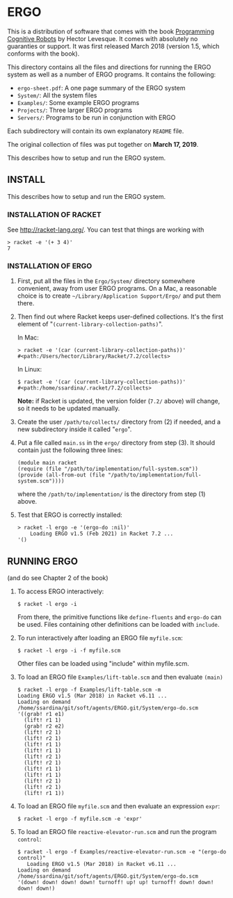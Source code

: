 # ERGO

This is a distribution of software that comes with the book [Programming Cognitive Robots](http://www.cs.toronto.edu/~hector/pcr.html) by Hector Levesque.  It comes with absolutely no guaranties or support. It was first released March 2018 (version 1.5, which conforms with the book).


This directory contains all the files and directions for running the ERGO
system as well as a number of ERGO programs. It contains the following:

* `ergo-sheet.pdf`: A one page summary of the ERGO system
* `System/`: All the system files
* `Examples/`: Some example ERGO programs
* `Projects/`: Three larger ERGO programs
* `Servers/`: Programs to be run in conjunction with ERGO

Each subdirectory will contain its own explanatory `README` file.

The original collection of files was put together on **March 17, 2019**.

This describes how to setup and run the ERGO system.

## INSTALL

This describes how to setup and run the ERGO system.

### INSTALLATION OF RACKET

See http://racket-lang.org/. You can test that things are working with

```racket
> racket -e '(+ 3 4)'
7
```

### INSTALLATION OF ERGO

1. First, put all the files in the `Ergo/System/` directory somewhere convenient, away from user ERGO programs.  On a Mac, a reasonable choice is to create `~/Library/Application Support/Ergo/` and put them there.

2. Then find out where Racket keeps user-defined collections.  It's the first element of "`(current-library-collection-paths)`".

     In Mac:

     ```racket
     > racket -e '(car (current-library-collection-paths))'
     #<path:/Users/hector/Library/Racket/7.2/collects>
     ```

     In Linux:

     ```racket
     $ racket -e '(car (current-library-collection-paths))'
     #<path:/home/ssardina/.racket/7.2/collects>
     ```

     **Note:** if Racket is updated, the version folder (`7.2/` above) will change, so it needs to be updated manually.

4. Create the user `/path/to/collects/` directory from (2) if needed, and a new subdirectory inside it called "`ergo`".

5. Put a file called `main.ss` in the `ergo/` directory from step (3).  It should contain just the following three lines:

     ```racket
     (module main racket
     (require (file "/path/to/implementation/full-system.scm"))
     (provide (all-from-out (file "/path/to/implementation/full-system.scm"))))
     ```

   where the `/path/to/implementation/` is the directory from step (1) above.  

6. Test that ERGO is correctly installed:

     ```racket
     > racket -l ergo -e '(ergo-do :nil)'
         Loading ERGO v1.5 (Feb 2021) in Racket 7.2 ...
     '()
     ```

## RUNNING ERGO

(and do see Chapter 2 of the book)

1. To access ERGO interactively:

     ```shell
     $ racket -l ergo -i
     ```

   From there, the primitive functions like `define-fluents` and `ergo-do` can be used.  Files containing other definitions can be loaded with `include`.

2. To run interactively after loading an ERGO file `myfile.scm`:

     ```shell
     $ racket -l ergo -i -f myfile.scm 
     ```

     Other files can be loaded using "include" within myfile.scm.

3. To load an ERGO file `Examples/lift-table.scm` and then evaluate `(main)`

     ```shell
     $ racket -l ergo -f Examples/lift-table.scm -m
     Loading ERGO v1.5 (Mar 2018) in Racket v6.11 ...
     Loading on demand /home/ssardina/git/soft/agents/ERGO.git/System/ergo-do.scm
     '((grab! r1 e1)
       (lift! r1 1)
       (grab! r2 e2)
       (lift! r2 1)
       (lift! r2 1)
       (lift! r1 1)
       (lift! r1 1)
       (lift! r2 1)
       (lift! r2 1)
       (lift! r1 1)
       (lift! r1 1)
       (lift! r2 1)
       (lift! r2 1)
       (lift! r1 1))
     ```

4. To load an ERGO file `myfile.scm` and then evaluate an expression `expr`:

     ```shell
     $ racket -l ergo -f myfile.scm -e 'expr'
     ```

6. To load an ERGO file `reactive-elevator-run.scm` and run the program `control`:

     ```shell
     $ racket -l ergo -f Examples/reactive-elevator-run.scm -e "(ergo-do control)"
        Loading ERGO v1.5 (Mar 2018) in Racket v6.11 ...
     Loading on demand /home/ssardina/git/soft/agents/ERGO.git/System/ergo-do.scm
     '(down! down! down! down! turnoff! up! up! turnoff! down! down! down! down!)
     ```
